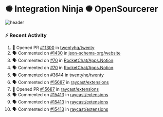  
<h1 align="center">✺ Integration Ninja ✺ OpenSourcerer</h1>

![header](https://github.com/Nabhag8848/Nabhag8848/assets/65061890/3ecbdaa2-ea2a-4413-a40a-87945f5fb05a)

### :zap: Recent Activity

<!--START_SECTION:activity-->
1. 💪 Opened PR [#11300](https://github.com/twentyhq/twenty/pull/11300) in [twentyhq/twenty](https://github.com/twentyhq/twenty)
2. 🗣 Commented on [#1430](https://github.com/json-schema-org/website/issues/1430#issuecomment-2713670026) in [json-schema-org/website](https://github.com/json-schema-org/website)
3. 🗣 Commented on [#70](https://github.com/RocketChat/Apps.Notion/pull/70#issuecomment-2558525102) in [RocketChat/Apps.Notion](https://github.com/RocketChat/Apps.Notion)
4. 🗣 Commented on [#70](https://github.com/RocketChat/Apps.Notion/pull/70#issuecomment-2558521861) in [RocketChat/Apps.Notion](https://github.com/RocketChat/Apps.Notion)
5. 🗣 Commented on [#3644](https://github.com/twentyhq/twenty/issues/3644#issuecomment-2525470917) in [twentyhq/twenty](https://github.com/twentyhq/twenty)
6. 🗣 Commented on [#15687](https://github.com/raycast/extensions/pull/15687#issuecomment-2517443786) in [raycast/extensions](https://github.com/raycast/extensions)
7. 💪 Opened PR [#15687](https://github.com/raycast/extensions/pull/15687) in [raycast/extensions](https://github.com/raycast/extensions)
8. 🗣 Commented on [#15413](https://github.com/raycast/extensions/pull/15413#issuecomment-2508844592) in [raycast/extensions](https://github.com/raycast/extensions)
9. 🗣 Commented on [#15413](https://github.com/raycast/extensions/pull/15413#issuecomment-2508841845) in [raycast/extensions](https://github.com/raycast/extensions)
10. 🗣 Commented on [#15413](https://github.com/raycast/extensions/pull/15413#issuecomment-2508441395) in [raycast/extensions](https://github.com/raycast/extensions)
<!--END_SECTION:activity-->

  




